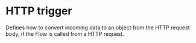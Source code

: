 # HTTP trigger

Defines how to convert incoming data to an object from the HTTP request body, if the Flow is called from a HTTP request.